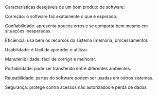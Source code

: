Características desejáveis de um bom produto de software:


Correção: o software faz exatamente o que é esperado.

Confiabilidade: apresenta poucos erros e se comporta bem mesmo em situações inesperadas.

Eficiência: usa bem os recursos do sistema (memória, processamento).

Usabilidade: é fácil de aprender e utilizar.

Manutenibilidade: fácil de corrigir e melhorar.

Portabilidade: pode ser transferido entre diferentes ambientes.

Reusabilidade: partes do software podem ser usadas em outros sistemas.

Segurança: protege contra acessos não autorizados e perda de dados.
